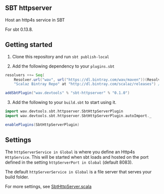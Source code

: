 ## SBT httpserver

Host an http4s service in SBT

For sbt 0.13.8.

## Getting started

1. Clone this repository and run `sbt publish-local`

2. Add the following dependency to your `plugins.sbt`

```scala
resolvers ++= Seq(
    Resolver.url("wav", url("https://dl.bintray.com/wav/maven"))(Resolver.ivyStylePatterns),
    "Scalaz Bintray Repo" at "http://dl.bintray.com/scalaz/releases") // scalaz-stream

addSbtPlugin("wav.devtools" % "sbt-httpserver" % "0.1.0")
```

3. Add the following to your `build.sbt` to start using it.

```scala
import wav.devtools.sbt.httpserver.SbtHttpServerPlugin
import wav.devtools.sbt.httpserver.SbtHttpServerPlugin.autoImport._

enablePlugins(SbtHttpServerPlugin)
```

## Settings

The `httpServerService in Global` is where you define an Http4s `HttpService`. This will be started when sbt loads and hosted on the port defined in the setting `httpServerPort in Global` (default 8083).

The default `httpServerService in Global` is a file server that serves your build folder.

For more settings, see [SbtHttpServer.scala](src/main/scala/wav/devtools/sbt/httpserver/SbtHttpServer.scala)